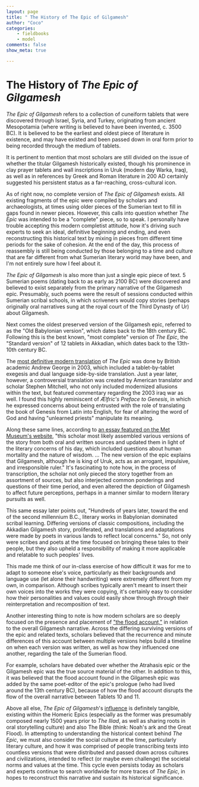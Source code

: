 ```yaml
---
layout: page  
title: " The History of The Epic of Gilgamesh"  
author: "Coco"  
categories:  
    - fieldbooks
    - model 
comments: false  
show_meta: true

---
```

# The History of *The Epic of Gilgamesh*

*The Epic of Gilgamesh* refers to a collection of cuneiform tablets that were discovered through Israel, Syria, and Turkey, originating from ancient Mesopotamia (where writing is believed to have been invented, c. 3500 BC). It is believed to be the earliest and oldest piece of literature in existence, and may have existed and been passed down in oral form prior to being recorded through the medium of tablets.

It is pertinent to mention that most scholars are still divided on the issue of whether the titular Gilgamesh historically existed, though his prominence in clay prayer tablets and wall inscriptions in Uruk (modern day Warka, Iraq), as well as in references by Greek and Roman literature in 200 AD certainly suggested his persistent status as a far-reaching, cross-cultural icon.

As of right now, no complete version of *The Epic of Gilgamesh* exists. All existing fragments of the epic were compiled by scholars and archaeologists, at times using older pieces of the Sumerian text to fill in gaps found in newer pieces. However, this calls into question whether *The Epic* was intended to be a "complete" piece, so to speak. I personally have trouble accepting this modern completist attitude, how it's driving such experts to seek an ideal, definitive beginning and ending, and even reconstructing this historical text by mixing in pieces from different time periods for the sake of cohesion. At the end of the day, this process of reassembly is still being conducted by those belonging to a time and culture that are far different from what Sumerian literary world may have been, and I'm not entirely sure how I feel about it.

*The Epic of Gilgamesh* is also more than just a single epic piece of text. 5 Sumerian poems (dating back to as early as 2100 BC) were discovered and believed to exist separately from the primary narrative of the Gilgamesh epic. Presumably, such poems were the result of sessions conducted within Sumerian scribal schools, in which scriveners would copy stories (perhaps originally oral narratives sung at the royal court of the Third Dynasty of Ur) about Gilgamesh.

Next comes the oldest preserved version of the Gilgamesh epic, referred to as the "Old Babylonian version", which dates back to the 18th century BC. Following this is the best known, "most complete" version of *The Epic*, the "Standard version" of 12 tablets in Akkadian, which dates back to the 13th-10th century BC.

The [most definitive modern translation](https://books.google.com/books?id=zB_cDQAAQBAJ&pg=PA10&lpg=PA10&dq=epic+of+gilgamesh+translation+tablet-by-tablet+exegesis&source=bl&ots=M8Q77VkiWw&sig=diFjQVILkLAGH7kARrES6eyiqyM&hl=en&sa=X&ved=0ahUKEwjOz_KVo4HZAhVNuFMKHS4LCZkQ6AEIQDAD#v=onepage&q=epic%20of%20gilgamesh%20translation%20tablet-by-tablet%20exegesis&f=false) of *The Epic* was done by British academic Andrew George in 2003, which included a tablet-by-tablet exegesis and dual language side-by-side translation. Just a year later, however, a controversial translation was created by American translator and scholar Stephen Mitchell, who not only included modernized allusions within the text, but featured commentary regarding the 2003 iraq war as well. I found this highly reminiscent of *Ælfric's Preface to Genesis*, in which he expressed concerns about being entrusted with the role of translating the book of Genesis from Latin into English, for fear of altering the word of God and having "unlearned priests" manipulate its meaning.

Along these same lines, according to [an essay featured on the Met Museum's website](https://www.metmuseum.org/toah/hd/gilg/hd_gilg.htm), "this scholar most likely assembled various versions of the story from both oral and written sources and updated them in light of the literary concerns of his day, which included questions about human mortality and the nature of wisdom. ... The new version of the epic explains that Gilgamesh, although he is king of Uruk, acts as an arrogant, impulsive, and irresponsible ruler." It's fascinating to note how, in the process of transcription, the scholar not only pieced the story together from an assortment of sources, but also interjected common ponderings and questions of their time period, and even altered the depiction of Gilgamesh to affect future perceptions, perhaps in a manner similar to modern literary pursuits as well.
 
This same essay later points out, "Hundreds of years later, toward the end of the second millennium B.C., literary works in Babylonian dominated scribal learning. Differing versions of classic compositions, including the Akkadian Gilgamesh story, proliferated, and translations and adaptations were made by poets in various lands to reflect local concerns." So, not only were scribes and poets at the time focused on bringing these tales to their people, but they also upheld a responsibility of making it more applicable and relatable to such peoples' lives.

This made me think of our in-class exercise of how difficult it was for me to adapt to someone else's voice, particularly as their backgrounds and language use (let alone their handwriting) were extremely different from my own, in comparison. Although scribes typically aren't meant to insert their own voices into the works they were copying, it's certainly easy to consider how their personalities and values could easily show through *through* their reinterpretation and recomposition of text.

Another interesting thing to note is how modern scholars are so deeply focused on the presence and placement of ["the flood account,"](https://answersingenesis.org/the-flood/flood-legends/the-background-of-the-gilgamesh-epic/) in relation to the overall Gilgamesh narrative. Across the differing surviving versions of the epic and related texts, scholars believed that the recurrence and minute differences of this account between multiple versions helps build a timeline on when each version was written, as well as how they influenced one another, regarding the tale of the Sumerian flood.

For example, scholars have debated over whether the Atrahasis epic or the Gilgamesh epic was the true source material of the other. In addition to this, it was believed that the flood account found in the Gilgamesh epic was added by the same poet-editor of the epic's prologue (who had lived around the 13th century BC), because of how the flood account disrupts the flow of the overall narrative between Tablets 10 and 11. 

Above all else, *The Epic of Gilgamesh*'s [influence](http://webpages.uidaho.edu/engl257/Ancient/epic_of_gilgamesh.htm) is definitely tangible, existing within the Homeric Epics (especially as the former was presumably composed nearly 1500 years prior to *The Iliad*, as well as sharing roots in oral storytelling culture) and also The Bible (think: Noah's ark and the Great Flood). In attempting to understanding the historical context behind *The Epic*, we must also consider the social culture at the time, particularly literary culture, and how it was comprised of people transcribing texts into countless versions that were distributed and passed down across cultures and civilizations, intended to reflect (or maybe even challenge) the societal norms and values at the time. This cycle even persists today as scholars and experts continue to search worldwide for more traces of *The Epic*, in hopes to reconstruct this narrative and sustain its historical significance.

